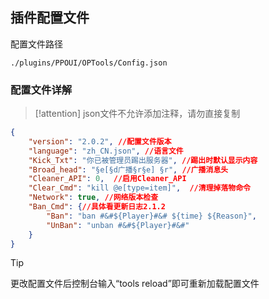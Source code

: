 ## 插件配置文件
配置文件路径
```path
./plugins/PPOUI/OPTools/Config.json
```
### 配置文件详解
> [!attention]
> json文件不允许添加注释，请勿直接复制  

```json
{
    "version": "2.0.2", //配置文件版本
    "language": "zh_CN.json", //语言文件
    "Kick_Txt": "你已被管理员踢出服务器", //踢出时默认显示内容
    "Broad_head": "§e[§d广播§r§e] §r", //广播消息头
    "Cleaner_API": 0,  //启用Cleaner_API
    "Clear_Cmd": "kill @e[type=item]",  //清理掉落物命令
    "Network": true, //网络版本检查
    "Ban_Cmd": {//具体看更新日志2.1.2
        "Ban": "ban #&#${Player}#&# ${time} ${Reason}",
        "UnBan": "unban #&#${Player}#&#"
    }
}
```

> [!tip]
> 更改配置文件后控制台输入“tools reload”即可重新加载配置文件  
